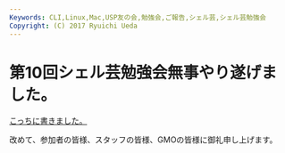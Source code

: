 ```yaml
---
Keywords: CLI,Linux,Mac,USP友の会,勉強会,ご報告,シェル芸,シェル芸勉強会
Copyright: (C) 2017 Ryuichi Ueda
---
```


# <!--:ja-->第10回シェル芸勉強会無事やり遂げました。<!--:-->
<!--:ja--><a href="http://www.usptomo.com/PAGE=20140406USPSTUDY" target="_blank">こっちに書きました。</a>

改めて、参加者の皆様、スタッフの皆様、GMOの皆様に御礼申し上げます。<!--:-->
